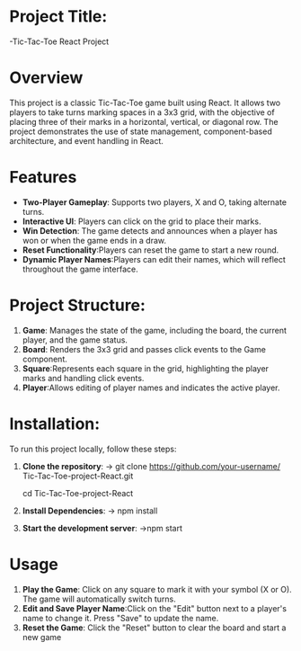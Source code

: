 # Project Title:
-Tic-Tac-Toe React Project
# Overview
This project is a classic Tic-Tac-Toe game built using React. It allows two players to take turns marking spaces in a 3x3 grid, with the objective of placing three of their marks in a horizontal, vertical, or diagonal row. The project demonstrates the use of state management, component-based architecture, and event handling in React.

# Features
- **Two-Player Gameplay**: Supports two players, X and O, taking alternate turns.
- **Interactive UI**:  Players can click on the grid to place their marks.
- **Win Detection**:  The game detects and announces when a player has won or when the game ends in a draw.
- **Reset Functionality**:Players can reset the game to start a new round.
- **Dynamic Player Names**:Players can edit their names, which will reflect throughout the game interface.

# Project Structure:
1. **Game**:  Manages the state of the game, including the board, the current player, and the game status.
2. **Board**: Renders the 3x3 grid and passes click events to the Game component.
3. **Square**:Represents each square in the grid, highlighting the player marks and handling click events.
4. **Player**:Allows editing of player names and indicates the active player.

# Installation:
To run this project locally, follow these steps:
1. **Clone the repository**:
  -> git clone https://github.com/your-username/                 Tic-Tac-Toe-project-React.git
   
   cd Tic-Tac-Toe-project-React
2. **Install Dependencies**:
    -> npm install

3. **Start the development server**:
    ->npm start

# Usage
1. **Play the Game**: Click on any square to mark it with your symbol (X or O). The game will automatically switch turns.
2. **Edit and Save Player Name**:Click on the "Edit" button next to a player's name to change it. Press "Save" to update the name.
3. **Reset the Game**: Click the "Reset" button to clear the board and start a new game
